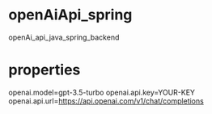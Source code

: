 # openAiApi_spring
openAi_api_java_spring_backend

# properties
openai.model=gpt-3.5-turbo</a>
openai.api.key=YOUR-KEY</a>
openai.api.url=https://api.openai.com/v1/chat/completions</a>
